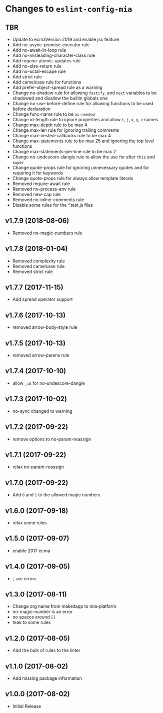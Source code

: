 # Changes to `eslint-config-mia`

## TBR

- Update to ecmaVersion 2019 and enable jsx feature
- Add no-async-promise-executor rule
- Add no-await-in-loop rule
- Add no-misleading-character-class rule
- Add require-atomic-updates rule
- Add no-else-return rule
- Add no-octal-escape rule
- Add strict rule
- Add camelcase rule for functions
- Add prefer-object-spread rule as a warning
- Change no-shadow rule for allowing `fastify`, and `next` variables to
  be shadowed and disallow the builtin globals one
- Change no-use-before-define rule for allowing functions to be used before
  declaration
- Change func-name rule to be `as-needed`
- Change id-length rule to ignore properties and allow `i`, `j`, `x`,
  `y`, `z` names
- Change max-depth rule to be max 4
- Change max-len rule for ignoring trailing comments
- Change max-nested-callbacks rule to be max 4
- Change max-statements rule to be max 25 and ignoring the top level functions
- Change max-statements-per-line rule to be max 2
- Change no-undescore-dangle rule to allow the use for after `this` and `super`
- Change quote-props rule for ignoring unnecessary quotes and for requiring it
  for keywords
- Change quote-props rule for always allow template literals
- Removed require-await rule
- Removed no-process-env rule
- Removed new-cap rule
- Removed no-inline-comments rule
- Disable some rules for the *.test.js files

## v1.7.9 (2018-08-06)

- Removed no-magic-numbers rule

## v1.7.8 (2018-01-04)

- Removed complexity rule
- Removed camelcase rule
- Removed strict rule

## v1.7.7 (2017-11-15)

- Add spread operator support

## v1.7.6 (2017-10-13)

- removed arrow-body-style rule

## v1.7.5 (2017-10-13)

- removed arrow-parens rule

## v1.7.4 (2017-10-10)

- allow `_id` for no-undescore-dangle

## v1.7.3 (2017-10-02)

- no-sync changed to warning

## v1.7.2 (2017-09-22)

- remove options to no-param-reassign

## v1.7.1 (2017-09-22)

- relax no-param-reassign

## v1.7.0 (2017-09-22)

- Add `0` and `1` to the allowed magic numbers

## v1.6.0 (2017-09-18)

- relax some rules

## v1.5.0 (2017-09-07)

- enable 2017 ecma

## v1.4.0 (2017-09-05)

- `;` are errors

## v1.3.0 (2017-08-11)

- Change org name from makeitapp to mia-platform
- no-magic-number is an error
- no spaces around `[]`
- teak to some rules

## v1.2.0 (2017-08-05)

- Add the bulk of rules to the linter

## v1.1.0 (2017-08-02)

- Add missing package information

## v1.0.0 (2017-08-02)

- Initial Release
